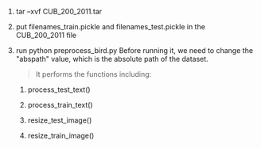 1. tar –xvf  CUB_200_2011.tar

2. put filenames_train.pickle and filenames_test.pickle in the CUB_200_2011 file

3. run python preprocess_bird.py
   Before running it, we need to change the "abspath" value, which is the absolute path of the dataset.

   >It performs the functions including:
    1. process_test_text()

    2. process_train_text()

    3. resize_test_image()

    4. resize_train_image()
